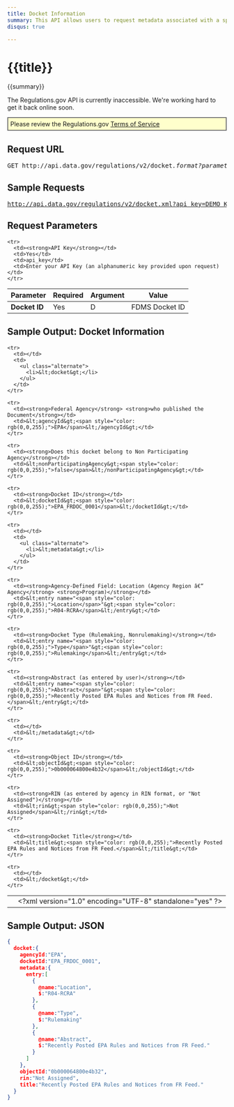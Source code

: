 ```yaml
---
title: Docket Information
summary: This API allows users to request metadata associated with a specific Docket.
disqus: true

---
```


# {{title}}
{{summary}}

<div class="alert alert-error">The Regulations.gov API is currently inaccessible. We're working hard to get it back online soon.</div>

<p style="background-color:#FFFFCC; border:2px solid #707070; padding: 5px">
Please review the Regulations.gov <a href="http://www.regulations.gov/#!developers;page=termsOfService">Terms of Service</a>
</p>

<ul id="toc"></ul>

## Request URL

<pre>GET http://api.data.gov/regulations/v2/docket<em>.format?parameters</em></pre>

## Sample Requests

<pre><a href="http://api.data.gov/regulations/v2/docket.xml?api_key=DEMO_KEY&D=EPA_FRDOC_0001">http://api.data.gov/regulations/v2/docket.xml?api_key=DEMO_KEY&D=EPA_FRDOC_0001</a></pre>

## Request Parameters

<table border="0" cellpadding="0" cellspacing="0" class="doc-parameters">
  <thead>
    <tr>
      <th>Parameter</th>
      <th>Required</th>
      <th>Argument</th>
      <th>Value</th>
    </tr>
  </thead>

  <tbody>
    <tr>
      <td><strong>Docket ID</strong></td>
      <td>Yes</td>
      <td>D</td>
      <td>FDMS Docket ID</td>
    </tr>

    <tr>
      <td><strong>API Key</strong></td>
      <td>Yes</td>
      <td>api_key</td>
      <td>Enter your API Key (an alphanumeric key provided upon request)</td>
    </tr>
  </tbody>
</table>

## Sample Output: Docket Information

<table>
  <tbody>
    <tr>
      <td></td>
      <td>&lt;?xml version="1.0" encoding="UTF-8" standalone="yes" ?&gt;</td>
    </tr>

    <tr>
      <td></td>
      <td>
        <ul class="alternate">
          <li>&lt;docket&gt;</li>
        </ul>
      </td>
    </tr>

    <tr>
      <td><strong>Federal Agency</strong> <strong>who published the Document</strong></td>
      <td>&lt;agencyId&gt;<span style="color: rgb(0,0,255);">EPA</span>&lt;/agencyId&gt;</td>
    </tr>

    <tr>
      <td><strong>Does this docket belong to Non Participating Agency</strong></td>
      <td>&lt;nonParticipatingAgency&gt;<span style="color: rgb(0,0,255);">false</span>&lt;/nonParticipatingAgency&gt;</td>
    </tr>

    <tr>
      <td><strong>Docket ID</strong></td>
      <td>&lt;docketId&gt;<span style="color: rgb(0,0,255);">EPA_FRDOC_0001</span>&lt;/docketId&gt;</td>
    </tr>

    <tr>
      <td></td>
      <td>
        <ul class="alternate">
          <li>&lt;metadata&gt;</li>
        </ul>
      </td>
    </tr>

    <tr>
      <td><strong>Agency-Defined Field: Location (Agency Region â€“ Agency</strong> <strong>Program)</strong></td>
      <td>&lt;entry name="<span style="color: rgb(0,0,255);">Location</span>"&gt;<span style="color: rgb(0,0,255);">R04-RCRA</span>&lt;/entry&gt;</td>
    </tr>

    <tr>
      <td><strong>Docket Type (Rulemaking, Nonrulemaking)</strong></td>
      <td>&lt;entry name="<span style="color: rgb(0,0,255);">Type</span>"&gt;<span style="color: rgb(0,0,255);">Rulemaking</span>&lt;/entry&gt;</td>
    </tr>

    <tr>
      <td><strong>Abstract (as entered by user)</strong></td>
      <td>&lt;entry name="<span style="color: rgb(0,0,255);">Abstract</span>"&gt;<span style="color: rgb(0,0,255);">Recently Posted EPA Rules and Notices from FR Feed.</span>&lt;/entry&gt;</td>
    </tr>

    <tr>
      <td></td>
      <td>&lt;/metadata&gt;</td>
    </tr>

    <tr>
      <td><strong>Object ID</strong></td>
      <td>&lt;objectId&gt;<span style="color: rgb(0,0,255);">0b000064800e4b32</span>&lt;/objectId&gt;</td>
    </tr>

    <tr>
      <td><strong>RIN (as entered by agency in RIN format, or "Not Assigned")</strong></td>
      <td>&lt;rin&gt;<span style="color: rgb(0,0,255);">Not Assigned</span>&lt;/rin&gt;</td>
    </tr>

    <tr>
      <td><strong>Docket Title</strong></td>
      <td>&lt;title&gt;<span style="color: rgb(0,0,255);">Recently Posted EPA Rules and Notices from FR Feed.</span>&lt;/title&gt;</td>
    </tr>

    <tr>
      <td></td>
      <td>&lt;/docket&gt;</td>
    </tr>
  </tbody>
</table>

## Sample Output: JSON

```json
{
  docket:{
    agencyId:"EPA",
    docketId:"EPA_FRDOC_0001",
    metadata:{
      entry:[
        {
          @name:"Location",
          $:"R04-RCRA"
        },
        {
          @name:"Type",
          $:"Rulemaking"
        },
        {
          @name:"Abstract",
          $:"Recently Posted EPA Rules and Notices from FR Feed."
        }
      ]
    },
    objectId:"0b000064800e4b32",
    rin:"Not Assigned",
    title:"Recently Posted EPA Rules and Notices from FR Feed."
  }
}
```
